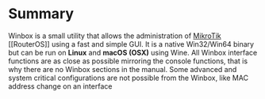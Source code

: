# Summary

Winbox is a small utility that allows the administration of [MikroTik](https://mikrotik.com) [[RouterOS]] using a fast and simple GUI. It is a native Win32/Win64 binary but can be run on **Linux** and **macOS (OSX)** using Wine. All Winbox interface functions are as close as possible mirroring the console functions, that is why there are no Winbox sections in the manual. Some advanced and system critical configurations are not possible from the Winbox, like MAC address change on an interface